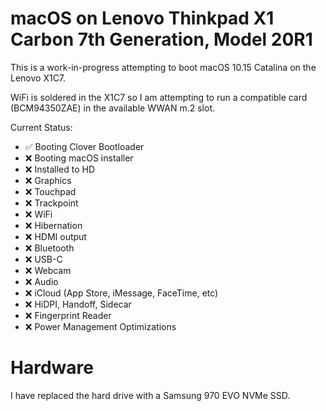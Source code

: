 # macOS on Lenovo Thinkpad X1 Carbon 7th Generation, Model 20R1

This is a work-in-progress attempting to boot macOS 10.15 Catalina on the Lenovo X1C7.

WiFi is soldered in the X1C7 so I am attempting to run a compatible card (BCM94350ZAE) in the available WWAN m.2 slot.

Current Status:

- ✅ Booting Clover Bootloader
- ❌ Booting macOS installer
- ❌ Installed to HD
- ❌ Graphics
- ❌ Touchpad
- ❌ Trackpoint
- ❌ WiFi
- ❌ Hibernation
- ❌ HDMI output
- ❌ Bluetooth
- ❌ USB-C
- ❌ Webcam
- ❌ Audio
- ❌ iCloud (App Store, iMessage, FaceTime, etc)
- ❌ HiDPI, Handoff, Sidecar
- ❌ Fingerprint Reader
- ❌ Power Management Optimizations

# Hardware

I have replaced the hard drive with a Samsung 970 EVO NVMe SSD.
